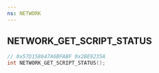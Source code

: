 ```yaml
---
ns: NETWORK
---
```

## NETWORK_GET_SCRIPT_STATUS

```c
// 0x57D158647A6BFABF 0x2BE9235A
int NETWORK_GET_SCRIPT_STATUS();
```

